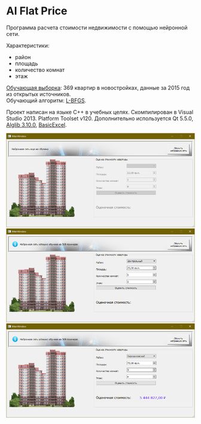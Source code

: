 # AI Flat Price

Программа расчета стоимости недвижимости с помощью нейронной сети.

Характеристики:
- район
- площадь
- количество комнат
- этаж

[Обучающая выборка](data/volgograd_new_flats_2015.xls): 369 квартир в новостройках, данные за 2015 год из открытых источников.  
Обучающий алгоритм: [L-BFGS](https://en.wikipedia.org/wiki/Limited-memory_BFGS).  
  
Проект написан на языке C++ в учебных целях. Скомпилирован в Visual Studio 2013. Platform Toolset v120. Дополнительно используется Qt 5.5.0, [Alglib 3.10.0](https://www.alglib.net/), [BasicExcel](https://www.codeproject.com/Articles/13852/BasicExcel-A-Class-to-Read-and-Write-to-Microsoft).

![Not inited](img/not-inited.png)
![Inited](img/inited.png)
![Example](img/example-1.png)

